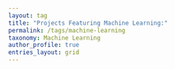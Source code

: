 ```yaml
---
layout: tag
title: "Projects Featuring Machine Learning:"
permalink: /tags/machine-learning
taxonomy: Machine Learning
author_profile: true
entries_layout: grid
---
```

